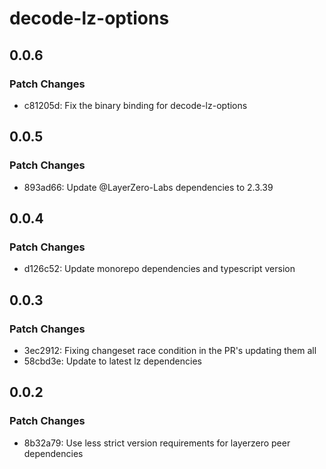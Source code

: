 # decode-lz-options

## 0.0.6

### Patch Changes

- c81205d: Fix the binary binding for decode-lz-options

## 0.0.5

### Patch Changes

- 893ad66: Update @LayerZero-Labs dependencies to 2.3.39

## 0.0.4

### Patch Changes

- d126c52: Update monorepo dependencies and typescript version

## 0.0.3

### Patch Changes

- 3ec2912: Fixing changeset race condition in the PR's updating them all
- 58cbd3e: Update to latest lz dependencies

## 0.0.2

### Patch Changes

- 8b32a79: Use less strict version requirements for layerzero peer dependencies

